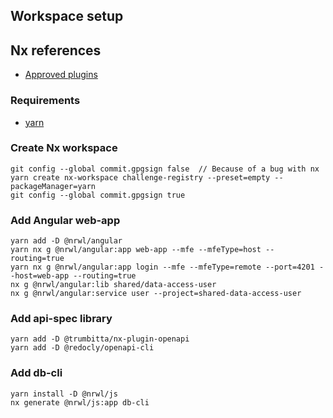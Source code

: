## Workspace setup

## Nx references

- [Approved plugins]

### Requirements

- [yarn]

### Create Nx workspace

```console
git config --global commit.gpgsign false  // Because of a bug with nx
yarn create nx-workspace challenge-registry --preset=empty --packageManager=yarn
git config --global commit.gpgsign true
```

### Add Angular web-app

```console
yarn add -D @nrwl/angular
yarn nx g @nrwl/angular:app web-app --mfe --mfeType=host --routing=true
yarn nx g @nrwl/angular:app login --mfe --mfeType=remote --port=4201 --host=web-app --routing=true
nx g @nrwl/angular:lib shared/data-access-user
nx g @nrwl/angular:service user --project=shared-data-access-user
```

### Add api-spec library

```console
yarn add -D @trumbitta/nx-plugin-openapi
yarn add -D @redocly/openapi-cli
```

### Add db-cli

```console
yarn install -D @nrwl/js
nx generate @nrwl/js:app db-cli
```

<!-- Links -->

[yarn]: https://yarnpkg.com/
[Approved plugins]: https://github.com/nrwl/nx/blob/master/community/approved-plugins.json
